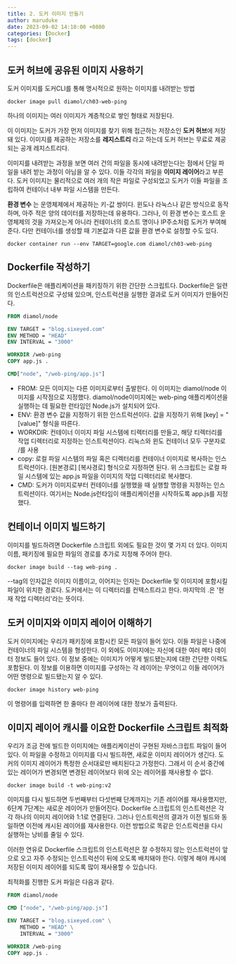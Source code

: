 ```yaml
---
title: 2. 도커 이미지 만들기
author: maruduke
date: 2023-09-02 14:10:00 +0800
categories: [Docker]
tags: [docker]
---
```


## 도커 허브에 공유된 이미지 사용하기

도커 이미지를 도커CLI를 통해 명시적으로 원하는 이미지를 내려받는 방법
``` console
docker image pull diamol/ch03-web-ping
```

하나의 이미지는 여러 이미지가 계층적으로 쌓인 형태로 저장된다.



이 이미지는 도커가 가장 먼저 이미지를 찾기 위해 접근하는 저장소인 **도커 허브**에 저장돼 있다. 
이미지를 제공하는 저장소를 **레지스트리** 라고 하는데 도커 허브는 무료로 제공되는 공개 레지스트리다.
  
이미지를 내려받는 과정을 보면 여러 건의 파일을 동시에 내려받는다는 점에서 단일 파일을 내려 받는 과정이 아님을 알 수 있다. 이들 각각의 파일을 **이미지 레이어**라고 부른다. 도커 이미지는 물리적으로 여러 개의 작은 파일로 구성되었고 도커가 이들 파일을 조립하여 컨테이너 내부 파일 시스템을 만든다.

    
**환경 변수** 는 운영체제에서 제공하는 키-값 쌍이다. 윈도나 라눅스나 같은 방식으로 동작하며, 아주 적은 양의 데이터를 저장하는데 유용하다. 그러나, 이 환경 변수는 호스트 운영체제의 것을 가져오는게 아니라 컨테이너의 호스트 명이나 IP주소처럼 도커가 부여해준다.
다만 컨테이너를 생성할 때 기본값과 다른 값을 환경 변수로 설정할 수도 있다.

``` console
docker container run --env TARGET=google.com diamol/ch03-web-ping
```


## Dockerfile 작성하기


Dockerfile은 애플리케이션을 패키징하기 위한 간단한 스크립트다. Dockerfile은 일련의 인스트럭션으로 구성돼 있으며, 인스트럭션을 실행한 결과로 도커 이미지가 만들어진다.

``` Dockerfile
FROM diamol/node

ENV TARGET = "blog.sixeyed.com"
ENV METHOD = "HEAD"
ENV INTERVAL = "3000"

WORKDIR /web-ping
COPY app.js .

CMD["node", "/web-ping/app.js"]
```

- FROM: 모든 이미지는 다른 이미지로부터 출발한다. 이 이미지는 diamol/node 이미지를 시작점으로 지정했다. diamol/node이미지에는 web-ping 애플리케이션을 실행하는 데 필요한 런타임인 Node.js가 설치되어 있다.
- ENV: 환경 변수 값을 지정하기 위한 인스트럭션이다. 값을 지정하기 위해 [key] = "[value]" 형식을 따른다.
- WORKDIR: 컨테이너 이미지 파일 시스템에 티렉터리를 만들고, 해당 티렉터리를 작업 디렉터리로 지정하는 인스트럭션이다. 리눅스와 윈도 컨테이너 모두 구분자로 /를 사용
- copy: 로컬 파일 시스템의 파일 혹은 디렉터리를 컨테이너 이미지로 복사하는 인스트럭션이다. [원본경로] [복사경로] 형식으로 지정하면 된다. 위 스크립트는 로컬 파일 시스템에 있는 app.js 파일을 이미지의 작업 디렉터리로 복사했다.
- CMD: 도커가 이미지로부터 컨테이너를 실행했을 때 실행할 명령을 지정하는 인스트럭션이다. 여기서는 Node.js런타임이 애플리케이션을 시작하도록 app.js를 지정했다.


## 컨테이너 이미지 빌드하기

이미지를 빌드하려면 Dockerfile 스크립트 외에도 필요한 것이 몇 가지 더 있다. 이미지 이름, 패키징에 필요한 파일의 경로를 추가로 지정해 주어야 한다.

``` console
docker image build --tag web-ping .
```
--tag의 인자값은 이미지 이름이고, 이어지는 인자는 Dockerfile 및 이미지에 포함시킬 파일이 위치한 경로다. 도커에서는 이 디렉터리를 컨텍스트라고 한다. 마지막의 .은 '현재 작업 디렉터리'라는 뜻이다.
  




## 도커 이미지와 이미지 레이어 이해하기

도커 이미지에는 우리가 패키징에 포함시킨 모든 파일이 들어 있다. 이들 파일은 나중에 컨테이너의 파일 시스템을 형성한다. 이 외에도 이미지에는 자신에 대한 여러 메타 데이터 정보도 들어 있다. 이 정보 중에는 이미지가 어떻게 빌드됐는지에 대한 간단한 이력도 포함된다. 이 정보를 이용하면 이미지를 구성하는 각 레이어는 무엇이고 이들 레이어가 어떤 명령으로 빌드됐는지 알 수 있다.

``` console
docker image history web-ping
```
이 명령어를 입력하면 한 줄마다 한 레이어에 대한 정보가 출력된다.



## 이미지 레이어 캐시를 이요한 Dockerfile 스크립트 최적화

우리가 조금 전에 빌드한 이미지에는 애플리케이션이 구현된 자바스크립트 파일이 들어있다. 이 파일을 수정하고 이미지를 다시 빌드하면, 새로운 이미지 레이어가 생긴다. 도커의 이미지 레이어가 특정한 순서대로만 배치된다고 가정한다. 그래서 이 순서 중간에 있는 레이어가 변경되면 변경된 레이어보다 위에 오는 레이어를 재사용할 수 없다.

``` console
docker image build -t web-ping:v2
```

이미지를 다시 빌드하면 두번째부터 다섯번째 단계까지는 기존 레이어를 재사용했지만, 6단계 7단계는 새로운 레이어가 만들어진다.
Dockerfile 스크립트의 인스트럭션은 각각 하나의 이미지 레이어와 1:1로 연결된다. 그러나 인스트럭션의 결과가 이전 빌드와 동일하면 이전에 캐시된 레이어를 재사용한다. 이런 방법으로 똑같은 인스트럭션을 다시 실행하는 낭비를 줄일 수 있다.

이러한 연유로 Dockerfile 스크립트의 인스트럭션은 잘 수정하지 않는 인스트럭션이 앞으로 오고 자주 수정되는 인스트럭션이 뒤에 오도록 배치돼야 한다. 이렇게 해야 캐시에 저장된 이미지 레이어를 되도록 많이 재사용할 수 있습니다.

최적화를 진행한 도커 파일은 다음과 같다.
```dockerfile
FROM diamol/node

CMD ["node", "/web-ping/app.js"]

ENV TARGET = "blog.sixeyed.com" \
    METHOD = "HEAD" \
    INTERVAL = "3000"

WORKDIR /web-ping
COPY app.js .
```
